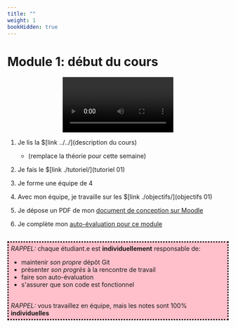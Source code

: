 ```yaml
---
title: ""
weight: 1
bookHidden: true
---
```



# Module 1: début du cours

<center>
<video width="50%" src="presentation.mp4" type="video/mp4" controls>
</center>


1. Je lis la $[link ../../](description du cours) 
    * (remplace la théorie pour cette semaine)

1. Je fais le $[link ./tutoriel/](tutoriel 01)

1. Je forme une équipe de 4

1. Avec mon équipe, je travaille sur les $[link ./objectifs/](objectifs 01)


1. Je dépose un PDF de mon <a href="https://cmontmorency.moodle.decclic.qc.ca/mod/assign/view.php?id=291482">document de conception sur Moodle</a>



1. Je complète mon <a href="https://cmontmorency.moodle.decclic.qc.ca/course/view.php?id=7374#section-2">auto-évaluation pour ce module</a>

<br>
<div style="padding:5px;background:pink;border-style:dotted" >
<i>RAPPEL:</i> chaque étudiant.e est <strong>individuellement</strong> responsable de:
<ul>
<li>maintenir <i>son propre</i> dépôt Git
<li>présenter <i>son progrès</i> à la rencontre de travail
<li>faire son auto-évaluation
<li>s'assurer que son code est fonctionnel
</ul> 
<br>
<i>RAPPEL:</i> vous travaillez en équipe, mais les notes sont 100% <strong>individuelles</strong>
</div>
